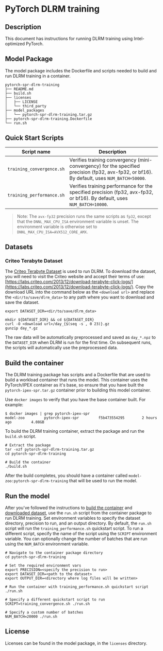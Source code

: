 <!--- 0. Title -->
# PyTorch DLRM training

<!-- 10. Description -->
## Description

This document has instructions for running DLRM training using
Intel-optimized PyTorch.

## Model Package

The model package includes the Dockerfile and scripts needed to build and
run DLRM training in a container.
```
pytorch-spr-dlrm-training
├── README.md
├── build.sh
├── licenses
│   ├── LICENSE
│   └── third_party
├── model_packages
│   └── pytorch-spr-dlrm-training.tar.gz
├── pytorch-spr-dlrm-training.Dockerfile
└── run.sh
```

<!--- 40. Quick Start Scripts -->
## Quick Start Scripts

| Script name | Description |
|-------------|-------------|
| `training_convergence.sh` | Verifies training convergency (mini-convergency) for the specified precision (fp32, avx-fp32, or bf16). By default, uses `NUM_BATCH=50000`. |
| `training_performance.sh` | Verifies training performance for the specified precision (fp32, avx-fp32, or bf16). By default, uses `NUM_BATCH=10000`. |

> Note: The `avx-fp32` precision runs the same scripts as `fp32`, except that the
> `DNNL_MAX_CPU_ISA` environment variable is unset. The environment variable is
> otherwise set to `DNNL_MAX_CPU_ISA=AVX512_CORE_AMX`.

## Datasets

### Criteo Terabyte Dataset

The [Criteo Terabyte Dataset](https://labs.criteo.com/2013/12/download-terabyte-click-logs/) is
used to run DLRM. To download the dataset, you will need to visit the Criteo website and accept
their terms of use:
[https://labs.criteo.com/2013/12/download-terabyte-click-logs/](https://labs.criteo.com/2013/12/download-terabyte-click-logs/).
Copy the download URL into the command below as the `<download url>` and
replace the `<dir/to/save/dlrm_data>` to any path where you want to download
and save the dataset.
```
export DATASET_DIR=<dir/to/save/dlrm_data>

mkdir ${DATASET_DIR} && cd ${DATASET_DIR}
curl -O <download url>/day_{$(seq -s , 0 23)}.gz
gunzip day_*.gz
```
The raw data will be automatically preprocessed and saved as `day_*.npz` to
the `DATASET_DIR` when DLRM is run for the first time. On subsequent runs, the
scripts will automatically use the preprocessed data.

## Build the container

The DLRM training package has scripts and a Dockerfile that are
used to build a workload container that runs the model. This container
uses the PyTorch/IPEX container as it's base, so ensure that you have built
the `pytorch-ipex-spr.tar.gz` container prior to building this model container.

Use `docker images` to verify that you have the base container built. For example:
```
$ docker images | grep pytorch-ipex-spr
model-zoo         pytorch-ipex-spr         f5b473554295        2 hours ago         4.08GB
```

To build the DLRM training container, extract the package and
run the `build.sh` script.
```
# Extract the package
tar -xzf pytorch-spr-dlrm-training.tar.gz
cd pytorch-spr-dlrm-training

# Build the container
./build.sh
```

After the build completes, you should have a container called
`model-zoo:pytorch-spr-dlrm-training` that will be used to run the model.

## Run the model

After you've followed the instructions to [build the container](#build-the-container)
and [downloaded dataset](#datasets), use the `run.sh` script from the container package
to run DLRM training. Set environment variables to specify the dataset directory,
precision to run, and an output directory. By default, the `run.sh` script will run the
`training_performance.sh` quickstart script. To run a different script, specify
the name of the script using the `SCRIPT` environment variable. You can optionally change
the number of batches that are run using the `NUM_BATCH` environment variable.
```
# Navigate to the container package directory
cd pytorch-spr-dlrm-training

# Set the required environment vars
export PRECISION=<specify the precision to run>
export DATASET_DIR=<path to the dataset>
export OUTPUT_DIR=<directory where log files will be written>

# Run the container with training_performance.sh quickstart script
./run.sh

# Specify a different quickstart script to run
SCRIPT=training_convergence.sh ./run.sh

# Specify a custom number of batches
NUM_BATCH=20000 ./run.sh
```

<!--- 80. License -->
## License

Licenses can be found in the model package, in the `licenses` directory.

